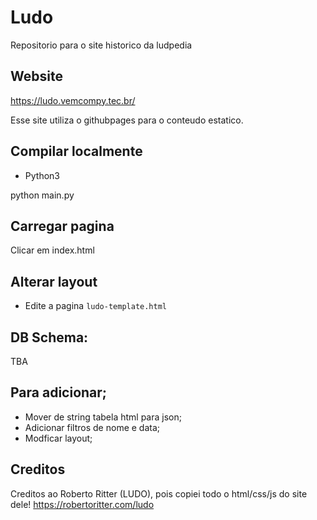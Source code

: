 # Ludo
Repositorio para o site historico da ludpedia

## Website

https://ludo.vemcompy.tec.br/

Esse site utiliza o githubpages para o conteudo estatico.

## Compilar localmente

- Python3

python main.py


## Carregar pagina

Clicar em index.html

## Alterar layout
- Edite a pagina `ludo-template.html`


## DB Schema:

TBA

## Para adicionar;

- Mover de string tabela html para json;
- Adicionar filtros de nome e data;
- Modficar layout;

## Creditos

Creditos ao Roberto Ritter (LUDO), pois copiei todo o html/css/js do site dele!
https://robertoritter.com/ludo
